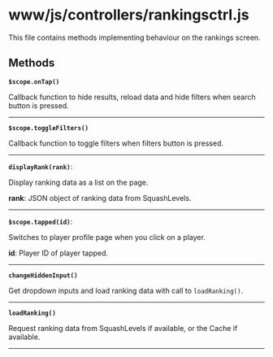 # www/js/controllers/rankingsctrl.js

This file contains methods implementing behaviour on the rankings screen.

## Methods

**`$scope.onTap()`**

Callback function to hide results, reload data and hide filters when search button is pressed.
<hr>

**`$scope.toggleFilters()`**

Callback function to toggle filters when filters button is pressed.
<hr>

**`displayRank(rank)`**:

Display ranking data as a list on the page.

**rank**: JSON object of ranking data from SquashLevels.
<hr>

**`$scope.tapped(id)`**:

Switches to player profile page when you click on a player.

**id**: Player ID of player tapped.
<hr>

**`changeHiddenInput()`**

Get dropdown inputs and load ranking data with call to `loadRanking()`.
<hr>

**`loadRanking()`**

Request ranking data from SquashLevels if available, or the Cache if available.
<hr>
